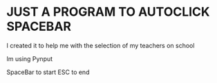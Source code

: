 # JUST A PROGRAM TO AUTOCLICK SPACEBAR

I created it to help me with the selection of my teachers on school

Im using Pynput

SpaceBar to start
ESC to end
